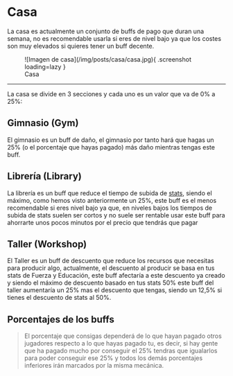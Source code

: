 # Casa

La casa es actualmente un conjunto de buffs de pago que duran una semana, no es recomendable usarla si eres de nivel bajo ya que los costes son muy elevados si quieres tener un buff decente.


<figure markdown>
  ![Imagen de casa](/img/posts/casa/casa.jpg){ .screenshot loading=lazy }
  <figcaption>Casa</figcaption>
</figure>

* * *


La casa se divide en 3 secciones y cada uno es un valor que va de 0% a 25%:

## Gimnasio (Gym)
El gimnasio es un buff de daño, el gimnasio por tanto hará que hagas un 25% (o el porcentaje que hayas pagado) más daño mientras tengas este buff.

## Librería (Library)
La librería es un buff que reduce el tiempo de subida de [stats](/1.-Perfil/Habilidades/), siendo el máximo, como hemos visto anteriormente un 25%, este buff es el menos recomendable si eres nivel bajo ya que, en niveles bajos los tiempos de subida de stats suelen ser cortos y no suele ser rentable usar este buff para ahorrarte unos pocos minutos por el precio que tendrás que pagar

## Taller (Workshop)
El Taller es un buff de descuento que reduce los recursos que necesitas para producir algo, actualmente, el descuento al producir se basa en tus stats de Fuerza y Educación, este buff afectaría a este descuento ya creado y siendo el máximo de descuento basado en tus stats 50% este buff del taller aumentaría un 25% mas el descuento que tengas, siendo un 12,5% si tienes el descuento de stats al 50%.

## Porcentajes de los buffs

> El porcentaje que consigas dependerá de lo que hayan pagado otros jugadores respecto a lo que hayas pagado tu, es decir, si hay gente que ha pagado mucho por conseguir el 25% tendras que igualarlos para poder conseguir ese 25% y todos los demás porcentajes inferiores irán marcados por la misma mecánica. 
